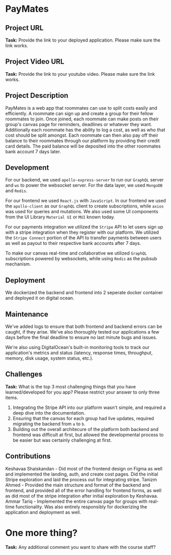 # PayMates

## Project URL

**Task:** Provide the link to your deployed application. Please make sure the link works. 

## Project Video URL 

**Task:** Provide the link to your youtube video. Please make sure the link works. 

## Project Description

PayMates is a web app that roommates can use to split costs easily and efficiently. A roommate can sign up and create a group for their fellow roommates to join. Once joined, each roommate can make posts on their group's canvas page for reminders, deadlines or whatever they want. Additionally each roommate has the ability to log a cost, as well as who that cost should be split amongst. Each roommate can then also pay off their balance to their roommates through our platform by providing their credit card details. The paid balance will be deposited into the other roommates bank account 7 days later. 

## Development

For our backend, we used `apollo-express-server` to run our `GraphQL` server and `ws` to power the websocket server. For the data layer, we used `MongoDB` and `Redis`.

For our frontend we used `React.js` with `JavaScript`. In our frontend we used the `apollo-client` as our `GraphQL` client to create subscriptions, while `axios` was used for queries and mutations. We also used some UI components from the UI Library `Material UI` or `MUI` known today. 

For our payments integration we utilized the `Stripe` API to let users sign up with a stripe integration when they register with our platform. We utilized the `Stripe Connect` portion of the API to transfer payments between users as well as payout to their respective bank accounts after 7 days. 

To make our canvas real-time and collaborative we utilized `GraphQL` subscriptions powered by websockets, while using `Redis` as the pubsub mechanism. 

## Deployment

We dockerized the backend and frontend into 2 seperate docker container and deployed it on digital ocean.

## Maintenance

We've added logs to ensure that both frontend and backend errors can be caught, if they arise. We've also thoroughly tested our applications a few days before the final deadline to ensure no last minute bugs and issues. 

We're also using DigitalOcean's built-in monitoring tools to track our application's metrics and status (latency, response times, throughput, memory, disk usage, system status, etc.).

## Challenges

**Task:** What is the top 3 most challenging things that you have learned/developed for you app? Please restrict your answer to only three items. 

1. Integrating the Stripe API into our platform wasn't simple, and required a deep dive into the documentation.
2. Ensuring that the canvas for each group had live updates, required migrating the backend from `a` to `b`.
3. Building out the overall architecure of the platform both backend and frontend was difficult at first, but allowed the developmental process to be easier but was certainly challenging at first.

## Contributions

Keshavaa Shaiskandan - Did most of the frontend design on Figma as well and implemented the landing, auth, and create cost pages. Did the initial Stripe exploration and laid the process out for integrating stripe.
Tanizm Ahmed - Provided the main structure and format of the backend and frontend, and provided all of the error handling for frontend forms, as well as did most of the stripe integration after initial exploration by Keshavaa. 
Ammar Tariq - Implemented the entire canvas page for groups with real-time functionality. Was also entirely responsibly for dockerizing the application and deployment as well.


# One more thing? 

**Task:** Any additional comment you want to share with the course staff? 
